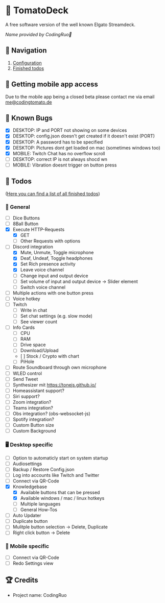 # 🍅 TomatoDeck
A free software version of the well known Elgato Streamdeck.

*Name provided by CodingRuo💙*

## 🥝 Navigation
1. [Configuration](docs/configuration.md)
2. [Finished todos](docs/finished_todos.md)

## 🥥 Getting mobile app access
Due to the mobile app being a closed beta please contact me via email [me@codingtomato.de](mailto:me@codingtomato.de)

## 🐞 Known Bugs
- [x] DESKTOP: IP and PORT not showing on some devices
- [x] DESKTOP: config.json doesn't get created if it doesn't exist (PORT)
- [x] DESKTOP: A password has to be specified
- [x] DESKTOP: Pictures dont get loaded on mac (sometimes windows too)
- [x] MOBILE: Twitch Chat has no overflow scroll
- [ ] DESKTOP: correct IP is not always shocd wn
- [ ] MOBILE: Vibration doesnt trigger on button press

## 💪 Todos
([Here you can find a list of all finished todos](docs/finished_todos.md))
### 📄 General
- [ ] Dice Buttons
- [ ] 8Ball Button
- [x] Execute HTTP-Requests
  - [x] GET
  - [ ] Other Requests with options
- [ ] Discord integration
  - [x] Mute, Unmute, Toggle microphone
  - [x] Deaf, Undeaf, Toggle headphones
  - [x] Set Rich presence activity
  - [x] Leave voice channel
  - [ ] Change input and output device
  - [ ] Set volume of input and output device -> Slider element
  - [ ] Switch voice channel
- [ ] Multiple actions with one button press
- [ ] Voice hotkey
- [ ] Twitch
  - [ ] Write in chat
  - [ ] Set chat settings (e.g. slow mode)
  - [ ] See viewer count
- [ ] Info Cards
  - [ ] CPU
  - [ ] RAM
  - [ ] Drive space
  - [ ] Download/Upload
  - [ ] Stock / Crypto with chart
  - [ ] PiHole
- [ ] Route Soundboard through own microphone
- [ ] WLED control
- [ ] Send Tweet
- [ ] Synthesizer mit https://tonejs.github.io/
- [ ] Homeassistant support?
- [ ] Siri support?
- [ ] Zoom integration?
- [ ] Teams integration?
- [ ] Obs integration? (obs-websocket-js)
- [ ] Spotify integration?
- [ ] Custom Button size
- [ ] Custom Background

### 🖥️ Desktop specific
- [ ] Option to automaticly start on system startup
- [ ] Audiosettings
- [ ] Backup / Restore Config.json
- [ ] Log into accounts like Twitch and Twitter
- [ ] Connect via QR-Code
- [x] Knowledgebase
  - [x] Available buttons that can be pressed
  - [x] Available windows / mac / linux hotkeys
  - [ ] Multiple languages
  - [ ] General How-Tos
- [ ] Auto Updater
- [ ] Duplicate button
- [ ] Mulitple button selection -> Delete, Duplicate
- [ ] Right click button -> Delete

### 📱 Mobile specific
- [ ] Connect via QR-Code
- [ ] Redo Settings view

## 🏆 Credits
- Project name: CodingRuo
